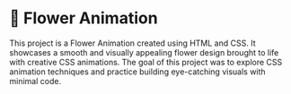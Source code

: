 # 🌸 Flower Animation

This project is a Flower Animation created using HTML and CSS. It showcases a smooth and visually appealing flower design brought to life with creative CSS animations. The goal of this project was to explore CSS animation techniques and practice building eye-catching visuals with minimal code.
